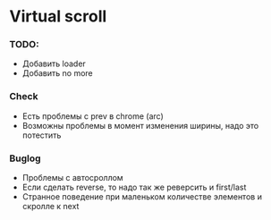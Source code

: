 # Virtual scroll

### TODO:

- Добавить loader
- Добавить no more

### Check

- Есть проблемы с prev в chrome (arc)
- Возможны проблемы в момент изменения ширины, надо это потестить

### Buglog

- Проблемы с автосроллом
- Если сделать reverse, то надо так же реверсить и first/last
- Странное поведение при маленьком количестве элементов и скролле к next